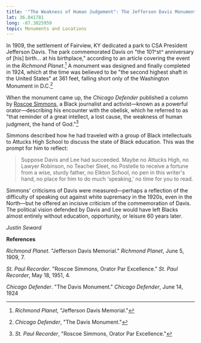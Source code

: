 ```yaml
---
title: '"The Weakness of Human Judgement": The Jefferson Davis Monument in Kentucky'
lat: 36.841781
long: -87.3025959
topic: Monuments and Locations
---
```

In 1909, the settlement of Fairview, KY dedicated a park to CSA President Jefferson Davis. The park commemorated Davis on "the 101^st^ anniversary of \[his\] birth... at his birthplace," according to an article covering the event in the _Richmond Planet_.[^1] A monument was designed and finally completed in 1924, which at the time was believed to be "the second highest shaft in the United States" at 361 feet, falling short only of the Washington Monument in D.C.[^2]

When the monument came up, the _Chicago Defender_ published a column by [Roscoe Simmons](https://falseimage.pennds.org/essay/Roscoe-Simmons), a Black journalist and activist—known as a powerful orator—describing his encounter with the obelisk, which he referred to as "that reminder of a great intellect, a lost cause, the weakness of human judgment, the hand of God."[^3]

Simmons described how he had traveled with a group of Black intellectuals to Attucks High School to discuss the state of Black education. This was the prompt for him to reflect:

> Suppose Davis and Lee had succeeded. Maybe no Attucks High, no Lawyer Robinson, no Teacher Sleet, no Postelle to receive a fortune from a wise, sturdy father, no Elkton School, no pen in this writer's hand, no place for him to do much 'speaking,' no time for you to read.

Simmons' criticisms of Davis were measured—perhaps a reflection of the difficulty of speaking out against white supremacy in the 1920s, even in the North—but he offered an incisive criticism of the commemoration of Davis. The political vision defended by Davis and Lee would have left Blacks almost entirely without education, opportunity, or leisure 60 years later.

_Justin Seward_



**References**

_Richmond Planet_. "Jefferson Davis Memorial." _Richmond Planet_, June 5, 1909, 7.

_St. Paul Recorder_. "Roscoe Simmons, Orator Par Excellence." _St. Paul Recorder_, May 18, 1951, 4.

_Chicago Defender_. "The Davis Monument." _Chicago Defender_, June 14, 1924

[^1]: _Richmond Planet_, "Jefferson Davis Memorial."

[^2]: _Chicago Defender_, "The Davis Monument."

[^3]: _St. Paul Recorder_, "Roscoe Simmons, Orator Par Excellence."
